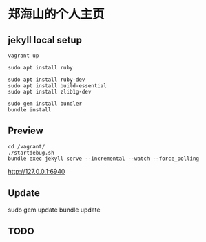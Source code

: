 # 郑海山的个人主页

## jekyll local setup

    vagrant up

    sudo apt install ruby

    sudo apt install ruby-dev
    sudo apt install build-essential
    sudo apt install zlib1g-dev

    sudo gem install bundler
    bundle install

## Preview

    cd /vagrant/
    ./startdebug.sh
    bundle exec jekyll serve --incremental --watch --force_polling

http://127.0.0.1:6940

## Update

sudo gem update
bundle update

## TODO
